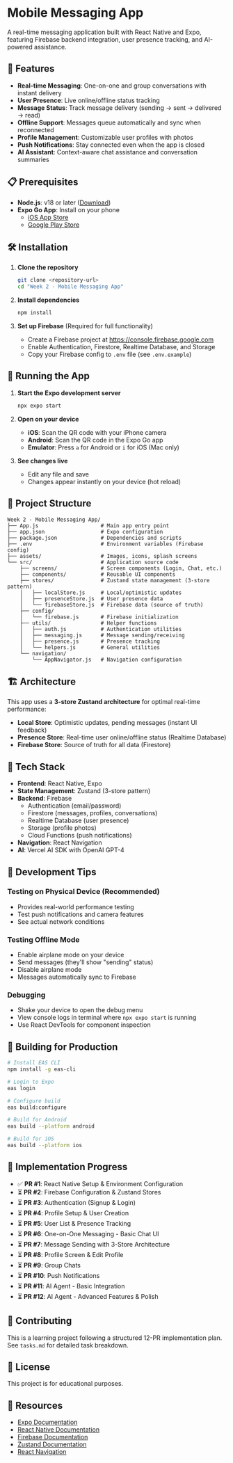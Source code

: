 # Mobile Messaging App

A real-time messaging application built with React Native and Expo, featuring Firebase backend integration, user presence tracking, and AI-powered assistance.

## 🚀 Features

- **Real-time Messaging**: One-on-one and group conversations with instant delivery
- **User Presence**: Live online/offline status tracking
- **Message Status**: Track message delivery (sending → sent → delivered → read)
- **Offline Support**: Messages queue automatically and sync when reconnected
- **Profile Management**: Customizable user profiles with photos
- **Push Notifications**: Stay connected even when the app is closed
- **AI Assistant**: Context-aware chat assistance and conversation summaries

## 📋 Prerequisites

- **Node.js**: v18 or later ([Download](https://nodejs.org))
- **Expo Go App**: Install on your phone
  - [iOS App Store](https://apps.apple.com/app/expo-go/id982107779)
  - [Google Play Store](https://play.google.com/store/apps/details?id=host.exp.exponent)

## 🛠️ Installation

1. **Clone the repository**

   ```bash
   git clone <repository-url>
   cd "Week 2 - Mobile Messaging App"
   ```

2. **Install dependencies**

   ```bash
   npm install
   ```

3. **Set up Firebase** (Required for full functionality)
   - Create a Firebase project at https://console.firebase.google.com
   - Enable Authentication, Firestore, Realtime Database, and Storage
   - Copy your Firebase config to `.env` file (see `.env.example`)

## 🚀 Running the App

1. **Start the Expo development server**

   ```bash
   npx expo start
   ```

2. **Open on your device**

   - **iOS**: Scan the QR code with your iPhone camera
   - **Android**: Scan the QR code in the Expo Go app
   - **Emulator**: Press `a` for Android or `i` for iOS (Mac only)

3. **See changes live**
   - Edit any file and save
   - Changes appear instantly on your device (hot reload)

## 📁 Project Structure

```
Week 2 - Mobile Messaging App/
├── App.js                    # Main app entry point
├── app.json                  # Expo configuration
├── package.json              # Dependencies and scripts
├── .env                      # Environment variables (Firebase config)
├── assets/                   # Images, icons, splash screens
└── src/                      # Application source code
    ├── screens/              # Screen components (Login, Chat, etc.)
    ├── components/           # Reusable UI components
    ├── stores/               # Zustand state management (3-store pattern)
    │   ├── localStore.js     # Local/optimistic updates
    │   ├── presenceStore.js  # User presence data
    │   └── firebaseStore.js  # Firebase data (source of truth)
    ├── config/
    │   └── firebase.js       # Firebase initialization
    ├── utils/                # Helper functions
    │   ├── auth.js           # Authentication utilities
    │   ├── messaging.js      # Message sending/receiving
    │   ├── presence.js       # Presence tracking
    │   └── helpers.js        # General utilities
    └── navigation/
        └── AppNavigator.js   # Navigation configuration
```

## 🏗️ Architecture

This app uses a **3-store Zustand architecture** for optimal real-time performance:

- **Local Store**: Optimistic updates, pending messages (instant UI feedback)
- **Presence Store**: Real-time user online/offline status (Realtime Database)
- **Firebase Store**: Source of truth for all data (Firestore)

## 🔧 Tech Stack

- **Frontend**: React Native, Expo
- **State Management**: Zustand (3-store pattern)
- **Backend**: Firebase
  - Authentication (email/password)
  - Firestore (messages, profiles, conversations)
  - Realtime Database (user presence)
  - Storage (profile photos)
  - Cloud Functions (push notifications)
- **Navigation**: React Navigation
- **AI**: Vercel AI SDK with OpenAI GPT-4

## 📱 Development Tips

### Testing on Physical Device (Recommended)

- Provides real-world performance testing
- Test push notifications and camera features
- See actual network conditions

### Testing Offline Mode

- Enable airplane mode on your device
- Send messages (they'll show "sending" status)
- Disable airplane mode
- Messages automatically sync to Firebase

### Debugging

- Shake your device to open the debug menu
- View console logs in terminal where `npx expo start` is running
- Use React DevTools for component inspection

## 🚢 Building for Production

```bash
# Install EAS CLI
npm install -g eas-cli

# Login to Expo
eas login

# Configure build
eas build:configure

# Build for Android
eas build --platform android

# Build for iOS
eas build --platform ios
```

## 📖 Implementation Progress

- ✅ **PR #1**: React Native Setup & Environment Configuration
- ⏳ **PR #2**: Firebase Configuration & Zustand Stores
- ⏳ **PR #3**: Authentication (Signup & Login)
- ⏳ **PR #4**: Profile Setup & User Creation
- ⏳ **PR #5**: User List & Presence Tracking
- ⏳ **PR #6**: One-on-One Messaging - Basic Chat UI
- ⏳ **PR #7**: Message Sending with 3-Store Architecture
- ⏳ **PR #8**: Profile Screen & Edit Profile
- ⏳ **PR #9**: Group Chats
- ⏳ **PR #10**: Push Notifications
- ⏳ **PR #11**: AI Agent - Basic Integration
- ⏳ **PR #12**: AI Agent - Advanced Features & Polish

## 🤝 Contributing

This is a learning project following a structured 12-PR implementation plan. See `tasks.md` for detailed task breakdown.

## 📄 License

This project is for educational purposes.

## 🔗 Resources

- [Expo Documentation](https://docs.expo.dev/)
- [React Native Documentation](https://reactnative.dev/)
- [Firebase Documentation](https://firebase.google.com/docs)
- [Zustand Documentation](https://github.com/pmndrs/zustand)
- [React Navigation](https://reactnavigation.org/)
